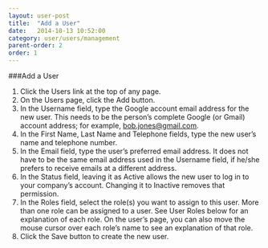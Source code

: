 ```yaml
---
layout: user-post
title:  "Add a User"
date:   2014-10-13 10:52:00
category: user/users/management
parent-order: 2
order: 1
---
```



###Add a User
1. Click the Users link at the top of any page.
2. On the Users page, click the Add button.
3. In the Username field, type the Google account email address for the new user.  This needs to be the person’s complete Google (or Gmail) account address; for example, bob.jones@gmail.com.
4. In the First Name, Last Name and Telephone fields, type the new user’s name and telephone number.
5. In the Email field, type the user’s preferred email address.  It does not have to be the same email address used in the Username field, if he/she prefers to receive emails at a different address.
6. In the Status field, leaving it as Active allows the new user to log in to your company’s account.  Changing it to Inactive removes that permission.
7. In the Roles field, select the role(s) you want to assign to this user.  More than one role can be assigned to a user.  See User Roles below for an explanation of each role.  On the user’s page, you can also move the mouse cursor over each role’s name to see an explanation of that role.
8. Click the Save button to create the new user.


